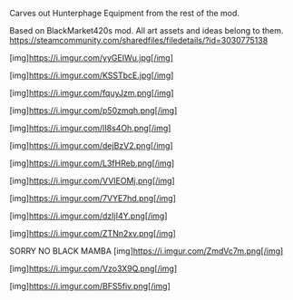 Carves out Hunterphage Equipment from the rest of the mod.

Based on BlackMarket420s mod. All art assets and ideas belong to them. https://steamcommunity.com/sharedfiles/filedetails/?id=3030775138

[img]https://i.imgur.com/yyGEIWu.jpg[/img]

[img]https://i.imgur.com/KSSTbcE.jpg[/img]

[img]https://i.imgur.com/fquyJzm.png[/img]

[img]https://i.imgur.com/p50zmqh.png[/img]

[img]https://i.imgur.com/II8s4Oh.png[/img]

[img]https://i.imgur.com/dejBzV2.png[/img]

[img]https://i.imgur.com/L3fHReb.png[/img]

[img]https://i.imgur.com/VVIEOMj.png[/img]

[img]https://i.imgur.com/7VYE7hd.png[/img]

[img]https://i.imgur.com/dzIjI4Y.png[/img]

[img]https://i.imgur.com/ZTNn2xv.png[/img]

SORRY NO BLACK MAMBA
[img]https://i.imgur.com/ZmdVc7m.png[/img]

[img]https://i.imgur.com/Vzo3X9Q.png[/img]

[img]https://i.imgur.com/BFS5fiv.png[/img]